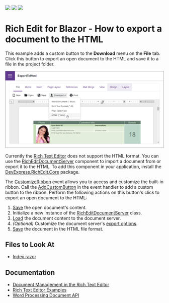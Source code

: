 <!-- default badges list -->
![](https://img.shields.io/endpoint?url=https://codecentral.devexpress.com/api/v1/VersionRange/523327013/22.1.4%2B)
[![](https://img.shields.io/badge/Open_in_DevExpress_Support_Center-FF7200?style=flat-square&logo=DevExpress&logoColor=white)](https://supportcenter.devexpress.com/ticket/details/T1108444)
[![](https://img.shields.io/badge/📖_How_to_use_DevExpress_Examples-e9f6fc?style=flat-square)](https://docs.devexpress.com/GeneralInformation/403183)
<!-- default badges end -->
# Rich Edit for Blazor - How to export a document to the HTML

This example adds a custom button to the **Download** menu on the **File** tab. Click this button to export an open document to the HTML and save it to a file in the project folder.

![Blazor DxRichEdit export a document to the HTML](/images/export-to-html.png)

Currently the [Rich Text Editor](https://docs.devexpress.com/Blazor/401891/rich-text-editor) does not support the HTML format. You can use the [RichEditDocumentServer](https://docs.devexpress.com/OfficeFileAPI/DevExpress.XtraRichEdit.RichEditDocumentServer) component to import a document from or export it to the HTML. To add this component in your application, install the [DevExpress.RichEdit.Core](https://nuget.devexpress.com/packages/DevExpress.RichEdit.Core/) package.

The [CustomizeRibbon](https://docs.devexpress.com/Blazor/DevExpress.Blazor.RichEdit.DxRichEdit.CustomizeRibbon) event allows you to access and customize the built-in ribbon. Call the [AddCustomButton](https://docs.devexpress.com/Blazor/DevExpress.Blazor.Office.BarItemCollection.AddCustomButton(System.String-System.Func-System.Threading.Tasks.Task-)) in the event handler to add a custom button to the ribbon. Perform the following actions on this button's click to export an open document to the HTML:

1. [Save](https://docs.devexpress.com/Blazor/DevExpress.Blazor.RichEdit.DxRichEdit.SaveDocumentAsync(System.Threading.CancellationToken)) the open document's content.
2. Initialize a new instance of the [RichEditDocumentServer](https://docs.devexpress.com/OfficeFileAPI/DevExpress.XtraRichEdit.RichEditDocumentServer) class.
3. [Load](https://docs.devexpress.com/OfficeFileAPI/DevExpress.XtraRichEdit.RichEditDocumentServer.LoadDocument(System.Byte--)) the document content to the document server.
4. *(Optional)* Customize the document server's [export options](https://docs.devexpress.com/OfficeFileAPI/DevExpress.XtraRichEdit.RichEditControlOptionsBase.Export).
5. [Save](https://docs.devexpress.com/OfficeFileAPI/DevExpress.XtraRichEdit.RichEditDocumentServer.SaveDocument(DevExpress.XtraRichEdit.DocumentFormat)) the document in the HTML file format.

## Files to Look At

- [Index.razor](./CS/ExportToHtml/Pages/Index.razor)

## Documentation

- [Document Management in the Rich Text Editor](https://docs.devexpress.com/Blazor/403344/rich-edit/document-management)
- [Rich Text Editor Examples](https://docs.devexpress.com/Blazor/403343/rich-edit/examples)
- [Word Processing Document API](https://docs.devexpress.com/OfficeFileAPI/17488/word-processing-document-api)
 
